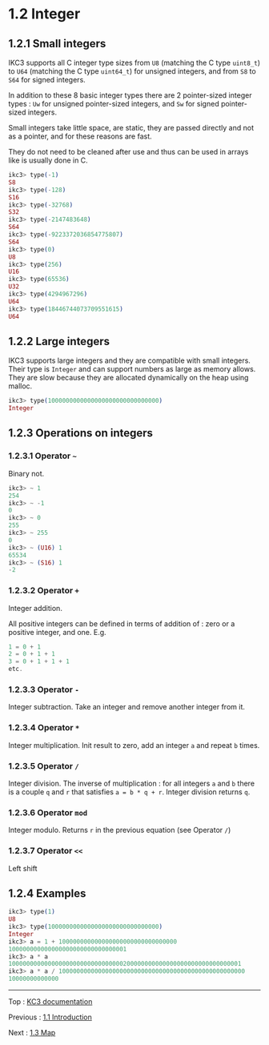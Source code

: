 # 1.2 Integer

## 1.2.1 Small integers

IKC3 supports all C integer type sizes from `U8` (matching the C type `uint8_t`)
to `U64` (matching the C type `uint64_t`) for unsigned integers,
and from `S8` to `S64` for signed integers.

In addition to these 8 basic integer types there are 2 pointer-sized
integer types :
`Uw` for unsigned pointer-sized integers,
and `Sw` for signed pointer-sized integers.

Small integers take little space, are static, they are passed directly and
not as a pointer, and for these reasons are fast.

They do not need to be cleaned after use and thus can be used in arrays like
is usually done in C.

```elixir
ikc3> type(-1)
S8
ikc3> type(-128)
S16
ikc3> type(-32768)
S32
ikc3> type(-2147483648)
S64
ikc3> type(-9223372036854775807)
S64
ikc3> type(0)
U8
ikc3> type(256)
U16
ikc3> type(65536)
U32
ikc3> type(4294967296)
U64
ikc3> type(18446744073709551615)
U64
```

## 1.2.2 Large integers

IKC3 supports large integers and they are compatible with small integers.
Their type is `Integer` and can support numbers as large as memory allows.
They are slow because they are allocated dynamically on the heap
using malloc.

```elixir
ikc3> type(1000000000000000000000000000000)
Integer
```


## 1.2.3 Operations on integers

### 1.2.3.1 Operator `~`

Binary not.

```elixir
ikc3> ~ 1
254
ikc3> ~ -1
0
ikc3> ~ 0
255
ikc3> ~ 255
0
ikc3> ~ (U16) 1
65534
ikc3> ~ (S16) 1
-2
```

### 1.2.3.2 Operator `+`

Integer addition.

All positive integers can be defined in terms of addition of :
zero or a positive integer, and one. E.g.

```elixir
1 = 0 + 1
2 = 0 + 1 + 1
3 = 0 + 1 + 1 + 1
etc.
```

### 1.2.3.3 Operator `-`

Integer subtraction. Take an integer and remove another integer from it.

### 1.2.3.4 Operator `*`

Integer multiplication. Init result to zero, add an integer `a` and
repeat `b` times.

### 1.2.3.5 Operator `/`

Integer division. The inverse of multiplication :
for all integers `a` and `b` there is a couple `q` and `r` that satisfies
`a = b * q + r`. Integer division returns `q`.

### 1.2.3.6 Operator `mod`

Integer modulo. Returns `r` in the previous equation (see Operator `/`)

### 1.2.3.7 Operator `<<`

Left shift


## 1.2.4 Examples

```elixir
ikc3> type(1)
U8
ikc3> type(1000000000000000000000000000000)
Integer
ikc3> a = 1 + 100000000000000000000000000000000
100000000000000000000000000000001
ikc3> a * a
10000000000000000000000000000000200000000000000000000000000000001
ikc3> a * a / 1000000000000000000000000000000000000000000000000000
10000000000000
```

---

Top : [KC3 documentation](/doc/)

Previous : [1.1 Introduction](1.1_Introduction)

Next : [1.3 Map](1.3_Map)
